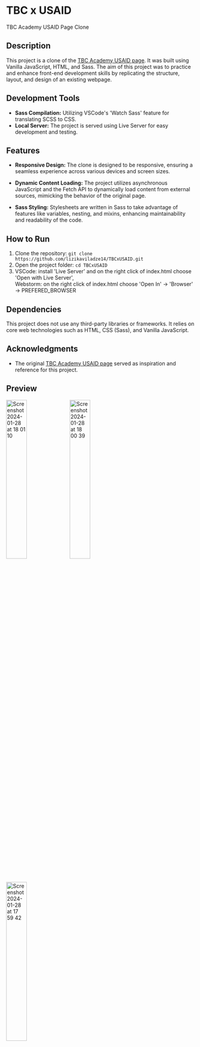 # TBC x USAID

TBC Academy USAID Page Clone

## Description

This project is a clone of the [TBC Academy USAID page](https://www.tbcacademy.ge/usaid). It was built using Vanilla JavaScript, HTML, and Sass. The aim of this project was to practice and enhance front-end development skills by replicating the structure, layout, and design of an existing webpage.

## Development Tools
- **Sass Compilation:** Utilizing VSCode's 'Watch Sass' feature for translating SCSS to CSS.
- **Local Server:** The project is served using Live Server for easy development and testing.

## Features

- **Responsive Design:** The clone is designed to be responsive, ensuring a seamless experience across various devices and screen sizes.

- **Dynamic Content Loading:** The project utilizes asynchronous JavaScript and the Fetch API to dynamically load content from external sources, mimicking the behavior of the original page.

- **Sass Styling:** Stylesheets are written in Sass to take advantage of features like variables, nesting, and mixins, enhancing maintainability and readability of the code.

## How to Run

1. Clone the repository: `git clone https://github.com/lizikaviladze14/TBCxUSAID.git`
2. Open the project folder: `cd TBCxUSAID`
3. VSCode: install 'Live Server' and on the right click of index.html choose 'Open with Live Server',\
   Webstorm: on the right click of index.html choose 'Open In' -> 'Browser' -> PREFERED_BROWSER

## Dependencies

This project does not use any third-party libraries or frameworks. It relies on core web technologies such as HTML, CSS (Sass), and Vanilla JavaScript.

## Acknowledgments

- The original [TBC Academy USAID page](https://www.tbcacademy.ge/usaid) served as inspiration and reference for this project.

## Preview

<img width="33%" alt="Screenshot 2024-01-28 at 18 01 10" src="https://github.com/lizikaviladze14/TBCxUSAID/assets/98234763/0abd1442-0604-4323-b3e0-7e28c11bc8a4">
<img width="33%" alt="Screenshot 2024-01-28 at 18 00 39" src="https://github.com/lizikaviladze14/TBCxUSAID/assets/98234763/0f530a7d-1ccd-46dc-afb1-466e6961bda0">
<img width="33%" alt="Screenshot 2024-01-28 at 17 59 42" src="https://github.com/lizikaviladze14/TBCxUSAID/assets/98234763/eeb89a12-5dd5-4969-ab51-982d63471afa">
